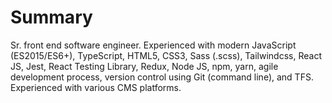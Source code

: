 # Summary

Sr. front end software engineer. Experienced with modern JavaScript (ES2015/ES6+), TypeScript, HTML5, CSS3, Sass (.scss), Tailwindcss, React JS, Jest, React Testing Library, Redux, Node JS, npm, yarn, agile development process, version control using Git (command line), and TFS. Experienced with various CMS platforms.

<!--
### Hi there 👋


**teeehn/teeehn** is a ✨ _special_ ✨ repository because its `README.md` (this file) appears on your GitHub profile.

Here are some ideas to get you started:

- 🔭 I’m currently working on ...
- 🌱 I’m currently learning ...
- 👯 I’m looking to collaborate on ...
- 🤔 I’m looking for help with ...
- 💬 Ask me about ...
- 📫 How to reach me: ...
- 😄 Pronouns: ...
- ⚡ Fun fact: ...
-->
